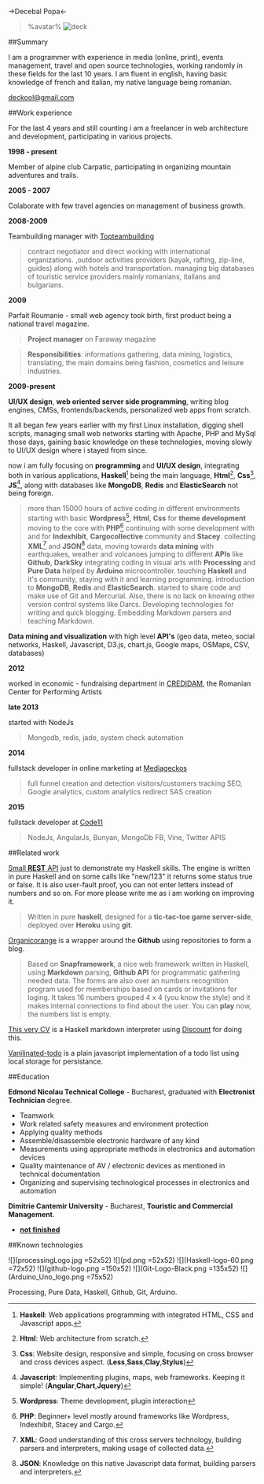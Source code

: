 ->Decebal Popa<-

> %avatar%
> ![deck](http://gravatar.com/avatar/d9804a923910b29d5b59540e6d42ed6e?s=150)

##Summary

I am a programmer with experience in media (online, print), events management, travel and open source technologies, working randomly in these fields for the last 10 years.
I am fluent in english, having basic knowledge of french and italian, my native language being romanian.

<deckool@gmail.com>

##Work experience

For the last 4 years and still counting i am a freelancer in web architecture and development, participating in various projects.

__1998 - present__

Member of alpine club Carpatic, participating in organizing mountain adventures and trails.

__2005 - 2007__

Colaborate with few travel agencies on management of business growth.

__2008-2009__

Teambuilding manager with [Topteambuilding]
>contract negotiator and direct working with international organizations.
>,outdoor activities providers (kayak, rafting, zip-line, guides) along with hotels and transportation.
>managing big databases of touristic service providers mainly romanians, italians and bulgarians.

__2009__ 

Parfait Roumanie - small web agency took birth, first product being a national travel magazine.
>__Project manager__ on Faraway magazine

>__Responsibilities__: informations gathering, data mining, logistics, translating, the main domains being fashion, cosmetics and leisure industries.

__2009-present__ 

__UI/UX design__, __web oriented server side programming__, writing blog engines, CMSs, frontends/backends, personalized web apps from scratch.

It all began few years earlier with my first Linux installation, digging shell scripts, managing small web networks starting with Apache, PHP and MySql those days, gaining basic knowledge on these technologies, moving slowly to UI/UX design where i stayed from since.

now i am fully focusing on __programming__ and __UI/UX design__, integrating both in various applications, __Haskell__[^1] being the main language, __Html__[^2], __Css__[^3], __JS__[^4], along with databases like __MongoDB__, __Redis__ and __ElasticSearch__ not being foreign.
>more than 15000 hours of active coding in different environments
>starting with basic __Wordpress__[^5], __Html__, __Css__ for __theme development__ moving to the core with __PHP__[^6]
>continuing with some development with and for __Indexhibit__, __Cargocollective__ community and __Stacey__.
>collecting __XML__[^7] and __JSON__[^8] data, moving towards __data mining__ with earthquakes, weather and volcanoes jumping to different __APIs__ like __Github__, __DarkSky__
>integrating coding in visual arts with __Processing__ and __Pure Data__ helped by __Arduino__ microcontroller.
>touching __Haskell__ and it's community, staying with it and learning programming.
>introduction to __MongoDB__, __Redis__ and __ElasticSearch__.
>started to share code and make use of Git and Mercurial. Also, there is no lack on knowing other version control systems like Darcs.
>Developing technologies for writing and quick blogging. Embedding Markdown parsers and teaching Markdown.

__Data mining and visualization__ with high level __API's__ (geo data, meteo, social networks, Haskell, Javascript, D3.js, chart.js, Google maps, OSMaps, CSV, databases)

__2012__

worked in economic - fundraising department in [CREDIDAM], the Romanian Center for Performing Artists

__late 2013__

started with NodeJs
>Mongodb, redis, jade, system check automation

__2014__

fullstack developer in online marketing at [Mediageckos]
>full funnel creation and detection
>visitors/customers tracking
>SEO, Google analytics, custom analytics
>redirect SAS creation

__2015__

fullstack developer at [Code11]
>NodeJs, AngularJs, Bunyan, MongoDb
>FB, Vine, Twitter APIS

##Related work

[Small __REST__ API] just to demonstrate my Haskell skills. The engine is written in pure Haskell and on some calls like "new/123" it returns some status true or false. It is also user-fault proof, you can not enter letters instead of numbers and so on. For more please write me as i am working on improving it. 
>Written in pure __haskell__, designed for a __tic-tac-toe game server-side__, deployed over __Heroku__ using __git__.

[Organicorange] is a wrapper around the __Github__ using repositories to form a blog.
>Based on __Snapframework__, a nice web framework written in Haskell, using __Markdown__ parsing, __Github API__ for programmatic gathering needed data. The forms are also over an numbers recognition program used for memberships based on cards or invitations for loging. It takes 16 numbers grouped 4 x 4 (you know the style) and it makes internal connections to find about the user. You can __play__ now, the numbers list is empty.

[This very CV] is a Haskell markdown interpreter using [Discount] for doing this.

[Vanilinated-todo] is a plain javascript implementation of a todo list using local storage for persistance.


##Education

__Edmond Nicolau Technical College__ - Bucharest, graduated with __Electronist Technician__ degree.

+ Teamwork
+ Work related safety measures and environment protection
+ Applying quality methods
+ Assemble/disassemble electronic hardware of any kind
+ Measurements using appropriate methods in electronics and automation devices
+ Quality maintenance of AV / electronic devices as mentioned in technical documentation
+ Organizing and supervising technological processes in electronics and automation

__Dimitrie Cantemir University__ - Bucharest, __Touristic and Commercial Management__.

+ [**not finished**](class:redish)

##Known technologies

![](processingLogo.jpg =52x52)
![](pd.png =52x52)
![](Haskell-logo-60.png =72x52)
![](github-logo.png =150x52)
![](Git-Logo-Black.png =135x52)
![](Arduino_Uno_logo.png =75x52)

Processing, Pure Data, Haskell, Github, Git, Arduino.

[Organicorange]: http://organicorange.ro/
[Small __REST__ API]: http://safe-stream-5934.herokuapp.com/
[This very CV]: https://github.com/deckool/deckool.github.io/
[Discount]: http://www.pell.portland.or.us/~orc/Code/discount/
[Vanilinated-todo]: http://deckool.github.io/vanilinated-todo/
[Topteambuilding]: http://www.topteambuilding.ro/
[CREDIDAM]: http://credidam.ro/
[Mediageckos]: http://www.mediageckos.com/
[Code11]: http://code11.com/

[^1]: __Haskell__: Web applications programming with integrated HTML, CSS and Javascript apps.
[^2]: __Html__: Web architecture from scratch.
[^3]: __Css__: Website design, responsive and simple, focusing on cross browser and cross devices aspect. (__Less__,__Sass__,__Clay__,__Stylus__)
[^4]: __Javascript__: Implementing plugins, maps, web frameworks. Keeping it simple! (__Angular__,__Chart__,__Jquery__)
[^5]: __Wordpress__: Theme development, plugin interaction 
[^6]: __PHP__: Beginner+ level mostly around frameworks like Wordpress, Indexhibit, Stacey and Cargo.
[^7]: __XML__: Good understanding of this cross servers technology, building parsers and interpreters, making usage of collected data.
[^8]: __JSON__: Knowledge on this native Javascript data format, building parsers and interpreters.
